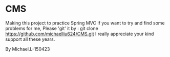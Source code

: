 # CMS
Making this project to practice Spring MVC
If you want to try and find some problems for me,
  Please 'git' it by : git clone https://github.com/michaelliu624/CMS.git
  I really appreciate your kind support all these years.
  
  By Michael.L-150423
